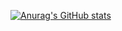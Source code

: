 [![Anurag's GitHub stats](https://github-readme-stats.vercel.app/api?username=ahmadrokasha&theme=dark&show_icons=true&show=stars,commits,prs,issues,contribs)](https://github.com/anuraghazra/github-readme-stats)
